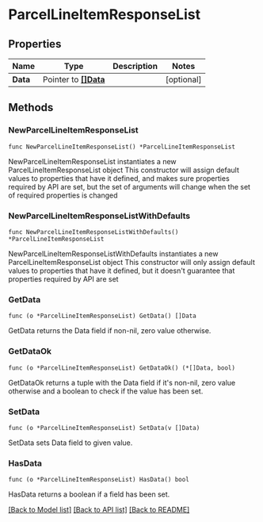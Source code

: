 # ParcelLineItemResponseList

## Properties

Name | Type | Description | Notes
------------ | ------------- | ------------- | -------------
**Data** | Pointer to [**[]Data**](Data.md) |  | [optional] 

## Methods

### NewParcelLineItemResponseList

`func NewParcelLineItemResponseList() *ParcelLineItemResponseList`

NewParcelLineItemResponseList instantiates a new ParcelLineItemResponseList object
This constructor will assign default values to properties that have it defined,
and makes sure properties required by API are set, but the set of arguments
will change when the set of required properties is changed

### NewParcelLineItemResponseListWithDefaults

`func NewParcelLineItemResponseListWithDefaults() *ParcelLineItemResponseList`

NewParcelLineItemResponseListWithDefaults instantiates a new ParcelLineItemResponseList object
This constructor will only assign default values to properties that have it defined,
but it doesn't guarantee that properties required by API are set

### GetData

`func (o *ParcelLineItemResponseList) GetData() []Data`

GetData returns the Data field if non-nil, zero value otherwise.

### GetDataOk

`func (o *ParcelLineItemResponseList) GetDataOk() (*[]Data, bool)`

GetDataOk returns a tuple with the Data field if it's non-nil, zero value otherwise
and a boolean to check if the value has been set.

### SetData

`func (o *ParcelLineItemResponseList) SetData(v []Data)`

SetData sets Data field to given value.

### HasData

`func (o *ParcelLineItemResponseList) HasData() bool`

HasData returns a boolean if a field has been set.


[[Back to Model list]](../README.md#documentation-for-models) [[Back to API list]](../README.md#documentation-for-api-endpoints) [[Back to README]](../README.md)


